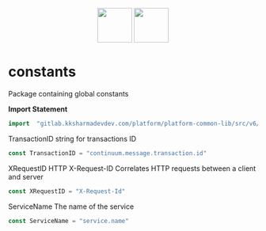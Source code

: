 <p align="center">
<img height=70px src="docs/images/logo.png">
<img height=70px src="docs/images/Go-Logo_Blue.png">
</p>

# constants

Package containing global constants

**Import Statement**

```go
import	"gitlab.kksharmadevdev.com/platform/platform-common-lib/src/v6/constants"
```

TransactionID string for transactions ID

```go
const TransactionID = "continuum.message.transaction.id"
```

XRequestID HTTP X-Request-ID Correlates HTTP requests between a client and server

```go
const XRequestID = "X-Request-Id"
```

ServiceName The name of the service

```go
const ServiceName = "service.name"
```


